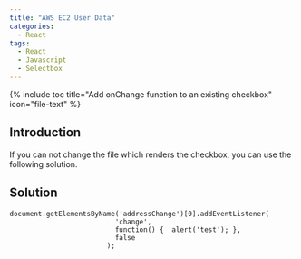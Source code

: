```yaml
---
title: "AWS EC2 User Data"
categories:
  - React
tags:
  - React
  - Javascript
  - Selectbox
---
```


{% include toc title="Add onChange function to an existing checkbox" icon="file-text" %}

## Introduction

If you can not change the file which renders the checkbox, you can use the following solution. 

## Solution

```liquid
document.getElementsByName('addressChange')[0].addEventListener(
                          'change',
                          function() {  alert('test'); },
                          false
                        );
```
